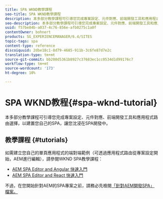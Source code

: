```yaml
---
title: SPA WKND教學課程
seo-title: SPA WKND教學課程
description: 本多部分教學課程可引導您完成專案設定、元件對應、前端開發工具和應用程式路由選擇，以建置您自己的SPA，讓您沈浸在SPA開發中。
seo-description: 本多部分教學課程可引導您完成專案設定、元件對應、前端開發工具和應用程式路由選擇，以建置您自己的SPA，讓您沈浸在SPA開發中。
uuid: f57be84b-a037-4c76-856e-afb0275c1a0f
contentOwner: bohnert
products: SG_EXPERIENCEMANAGER/6.4/SITES
topic-tags: spa
content-type: reference
discoiquuid: 2dbe18c1-8d79-4685-911b-3c6fe87d7e2c
translation-type: tm+mt
source-git-commit: bb200d5361b8927c37683ec1cc0534d1d99176c7
workflow-type: tm+mt
source-wordcount: '173'
ht-degree: 10%

---
```



# SPA WKND教程{#spa-wknd-tutorial}

本多部分教學課程可引導您完成專案設定、元件對應、前端開發工具和應用程式路由選擇，以建置您自己的SPA，讓您沈浸在SPA開發中。

## 教學課程 {#tutorials}

如需建立您自己的單頁應用程式的端對端範例（可透過應用程式路由從專案設定開始，AEM進行編輯），請參閱WKND SPA教學課程：

* [AEM SPA Editor and Angular 快速入門](https://docs.adobe.com/content/help/en/experience-manager-learn/spa-angular-tutorial/overview.html)
* [AEM SPA Editor and React 快速入門](https://docs.adobe.com/content/help/en/experience-manager-learn/spa-react-tutorial/overview.html)

不過，在您開始針對AEM的SPA專案之前，請務必先檢閱[「針對AEM開發SPA」檔案。](/help/sites-developing/spa-architecture.md)
